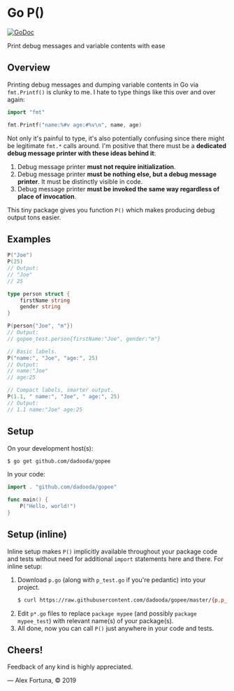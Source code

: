 
Go P()
======

<p>
  <!-- Badges -->
  <a href="https://godoc.org/github.com/dadooda/gopee"><img src="https://godoc.org/github.com/dadooda/gopee?status.svg" alt="GoDoc"></a>
</p>

Print debug messages and variable contents with ease

## Overview

Printing debug messages and dumping variable contents in Go via `fmt.Printf()` is clunky to me.  I hate to type things like this over and over again:

```go
import "fmt"

fmt.Printf("name:%#v age:#%v\n", name, age)
```

Not only it's painful to type, it's also potentially confusing since there might be legitimate `fmt.*` calls around. I'm positive that there must be a **dedicated debug message printer with these ideas behind it**:

1. Debug message printer **must not require initialization**.
2. Debug message printer **must be nothing else, but a debug message printer**. It must be distinctly visible in code.
3. Debug message printer **must be invoked the same way regardless of place of invocation**.

This tiny package gives you function `P()` which makes producing debug output tons easier.

## Examples

```go
P("Joe")
P(25)
// Output:
// "Joe"
// 25

type person struct {
    firstName string
    gender string
}

P(person{"Joe", "m"})
// Output:
// gopee_test.person{firstName:"Joe", gender:"m"}

// Basic labels.
P("name:", "Joe", "age:", 25)
// Output:
// name:"Joe"
// age:25

// Compact labels, smarter output.
P(1.1, " name:", "Joe", " age:", 25)
// Output:
// 1.1 name:"Joe" age:25
```

## Setup

On your development host(s):

```sh
$ go get github.com/dadooda/gopee
```

In your code:

```go
import . "github.com/dadooda/gopee"

func main() {
    P("Hello, world!")
}
```

## Setup (inline)

Inline setup makes `P()` implicitly available throughout your package code and tests without need for additional `import` statements here and there. For inline setup:

1. Download `p.go` (along with `p_test.go` if you're pedantic) into your project.
    ```sh
    $ curl https://raw.githubusercontent.com/dadooda/gopee/master/{p,p_test}.go -OO
    ```
2. Edit `p*.go` files to replace `package mypee` (and possibly `package mypee_test`) with relevant name(s) of your package(s).
3. All done, now you can call `P()` just anywhere in your code and tests.

## Cheers!

Feedback of any kind is highly appreciated.

&mdash; Alex Fortuna, &copy; 2019
